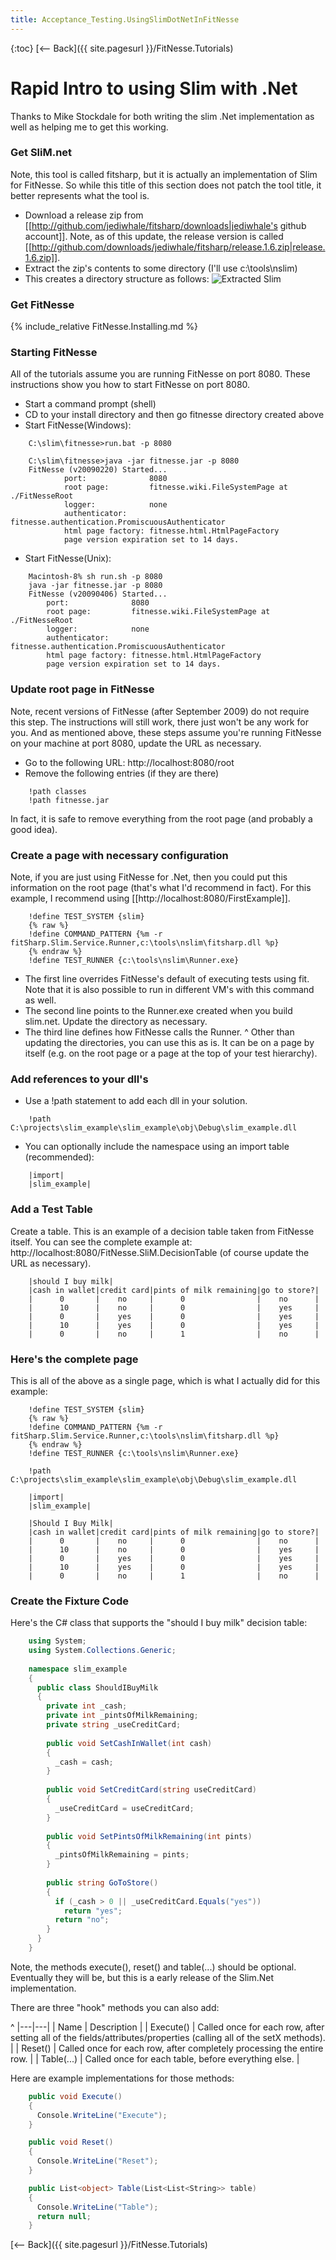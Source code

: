 ```yaml
---
title: Acceptance_Testing.UsingSlimDotNetInFitNesse
---
```

{:toc}
[<-- Back]({{ site.pagesurl }}/FitNesse.Tutorials)

# Rapid Intro to using Slim with .Net
Thanks to Mike Stockdale for both writing the slim .Net implementation as well as helping me to get this working.

### Get SliM.net
Note, this tool is called fitsharp, but it is actually an implementation of Slim for FitNesse. So while this title of this section does not patch the tool title, it better represents what the tool is.

* Download a release zip from [[http://github.com/jediwhale/fitsharp/downloads|jediwhale's github account]]. Note, as of this update, the release version is called [[http://github.com/downloads/jediwhale/fitsharp/release.1.6.zip|release.1.6.zip]].
* Extract the zip's contents to some directory (I'll use c:\tools\nslim)
* This creates a directory structure as follows: ![Extracted Slim](images/ExtractedNSlim.jpg)


### Get FitNesse

{% include_relative FitNesse.Installing.md %}

### Starting FitNesse
All of the tutorials assume you are running FitNesse on port 8080. These instructions show you how to start FitNesse on port 8080.
* Start a command prompt (shell)
* CD to your install directory and then go fitnesse directory created above
* Start FitNesse(Windows):

```terminal
    C:\slim\fitnesse>run.bat -p 8080
    
    C:\slim\fitnesse>java -jar fitnesse.jar -p 8080
    FitNesse (v20090220) Started...
            port:              8080
            root page:         fitnesse.wiki.FileSystemPage at ./FitNesseRoot
            logger:            none
            authenticator:     fitnesse.authentication.PromiscuousAuthenticator
            html page factory: fitnesse.html.HtmlPageFactory
            page version expiration set to 14 days.
```

* Start FitNesse(Unix):

```terminal
    Macintosh-8% sh run.sh -p 8080
    java -jar fitnesse.jar -p 8080
    FitNesse (v20090406) Started...
    	port:              8080
    	root page:         fitnesse.wiki.FileSystemPage at ./FitNesseRoot
    	logger:            none
    	authenticator:     fitnesse.authentication.PromiscuousAuthenticator
    	html page factory: fitnesse.html.HtmlPageFactory
    	page version expiration set to 14 days.
```

### Update root page in FitNesse

Note, recent versions of FitNesse (after September 2009) do not require this step. The instructions will still work, there just won't be any work for you. And as mentioned above, these steps assume you're running FitNesse on your machine at port 8080, update the URL as necessary.

* Go to the following URL: http://localhost:8080/root
* Remove the following entries (if they are there)

```
    !path classes
    !path fitnesse.jar
```

In fact, it is safe to remove everything from the root page (and probably a good idea).

### Create a page with necessary configuration

Note, if you are just using FitNesse for .Net, then you could put this information on the root page (that's what I'd recommend in fact). For this example, I recommend using [[http://localhost:8080/FirstExample]].

```
    !define TEST_SYSTEM {slim}
    {% raw %}
    !define COMMAND_PATTERN {%m -r fitSharp.Slim.Service.Runner,c:\tools\nslim\fitsharp.dll %p}
    {% endraw %}
    !define TEST_RUNNER {c:\tools\nslim\Runner.exe}
```
* The first line overrides FitNesse's default of executing tests using fit. Note that it is also possible to run in different VM's with this command as well.
* The second line points to the Runner.exe created when you build slim.net. Update the directory as necessary.
* The third line defines how FitNesse calls the Runner.
^
Other than updating the directories, you can use this as is. It can be on a page by itself (e.g. on the root page or a page at the top of your test hierarchy).

### Add references to your dll's

* Use a !path statement to add each dll in your solution.

```
    !path C:\projects\slim_example\slim_example\obj\Debug\slim_example.dll
```

* You can optionally include the namespace using an import table (recommended):

```
    |import|
    |slim_example|
```

### Add a Test Table
Create a table. This is an example of a decision table taken from FitNesse itself. You can see the complete example at: http://localhost:8080/FitNesse.SliM.DecisionTable (of course update the URL as necessary).

```
    |should I buy milk|
    |cash in wallet|credit card|pints of milk remaining|go to store?|
    |      0       |    no     |      0                |    no      |
    |      10      |    no     |      0                |    yes     |
    |      0       |    yes    |      0                |    yes     |
    |      10      |    yes    |      0                |    yes     |
    |      0       |    no     |      1                |    no      |
```

### Here's the complete page

This is all of the above as a single page, which is what I actually did for this example:

```
    !define TEST_SYSTEM {slim}
    {% raw %}
    !define COMMAND_PATTERN {%m -r fitSharp.Slim.Service.Runner,c:\tools\nslim\fitsharp.dll %p}
    {% endraw %}
    !define TEST_RUNNER {c:\tools\nslim\Runner.exe}
    
    !path C:\projects\slim_example\slim_example\obj\Debug\slim_example.dll
    
    |import|
    |slim_example|
    
    |Should I Buy Milk|
    |cash in wallet|credit card|pints of milk remaining|go to store?|
    |      0       |    no     |      0                |    no      |
    |      10      |    no     |      0                |    yes     |
    |      0       |    yes    |      0                |    yes     |
    |      10      |    yes    |      0                |    yes     |
    |      0       |    no     |      1                |    no      |
```

### Create the Fixture Code

Here's the C# class that supports the "should I buy milk" decision table:

```csharp
    using System;
    using System.Collections.Generic;
    
    namespace slim_example
    {
      public class ShouldIBuyMilk
      {
        private int _cash;
        private int _pintsOfMilkRemaining;
        private string _useCreditCard;
    
        public void SetCashInWallet(int cash)
        {
          _cash = cash;
        }
    
        public void SetCreditCard(string useCreditCard)
        {
          _useCreditCard = useCreditCard;
        }
    
        public void SetPintsOfMilkRemaining(int pints)
        {
          _pintsOfMilkRemaining = pints;
        }
    
        public string GoToStore()
        {
          if (_cash > 0 || _useCreditCard.Equals("yes"))
            return "yes";
          return "no";
        }
      }
    }
```

Note, the methods execute(), reset() and table(...) should be optional. Eventually they will be, but this is a early release of the Slim.Net implementation.

There are three "hook" methods you can also add:

^
|---|---|
| Name | Description |
| Execute() | Called once for each row, after setting all of the fields/attributes/properties (calling all of the setX methods). |
| Reset() | Called once for each row, after completely processing the entire row.  |
| Table(...) | Called once for each table, before everything else. |

Here are example implementations for those methods:

```csharp
    public void Execute()
    {
      Console.WriteLine("Execute");
    }

    public void Reset()
    {
      Console.WriteLine("Reset");
    }

    public List<object> Table(List<List<String>> table)
    {
      Console.WriteLine("Table");
      return null;
    }
```

[<-- Back]({{ site.pagesurl }}/FitNesse.Tutorials)

